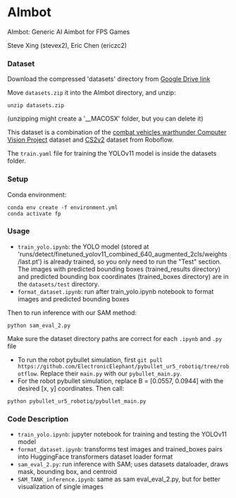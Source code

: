 # AImbot

AImbot: Generic AI Aimbot for FPS Games

Steve Xing (stevex2), Eric Chen (ericzc2)

### Dataset

Download the compressed 'datasets' directory from [Google Drive link](https://drive.google.com/file/d/1QUZ0OfJUlFfdEdf3pQ7ILQWJ4S1RwPRb/view?usp=drive_link)

Move `datasets.zip` it into the AImbot directory, and unzip:
```
unzip datasets.zip
```

(unzipping might create a '__MACOSX' folder, but you can delete it)

This dataset is a combination of the [combat vehicles warthunder Computer Vision Project](https://universe.roboflow.com/warthunder-aehie/combat-vehicles-warthunder) dataset and [CS2v2](https://universe.roboflow.com/miktory/cs2v2) dataset from Roboflow.

The `train.yaml` file for training the YOLOv11 model is inside the datasets folder.

### Setup

Conda environment:
```
conda env create -f environment.yml
conda activate fp
```

### Usage

* `train_yolo.ipynb`: the YOLO model (stored at 'runs/detect/finetuned_yolov11_combined_640_augmented_2cls/weights/last.pt') is already trained, so you only need to run the "Test" section. The images with predicted bounding boxes (trained_results directory) and predicted bounding box coordinates (trained_boxes directory) are in the `datasets/test` directory.
* `format_dataset.ipynb`: run after train_yolo.ipynb notebook to format images and predicted bounding boxes

Then to run inference with our SAM method: 
```
python sam_eval_2.py
```
Make sure the dataset directory paths are correct for each `.ipynb` and `.py` file

* To run the robot pybullet simulation, first ```git pull https://github.com/ElectronicElephant/pybullet_ur5_robotiq/tree/robotflow```. Replace their ```main.py``` with our ```pybullet_main.py```.
* For the robot pybullet simulation, replace B = [0.0557, 0.0944] with the desired [x, y] coordinates. Then call:
```
python pybullet_ur5_robotiq/pybullet_main.py
```

### Code Description

* `train_yolo.ipynb`: jupyter notebook for training and testing the YOLOv11 model
* `format_dataset.ipynb`: transforms test images and trained_boxes pairs into HuggingFace transformers dataset loader format
* `sam_eval_2.py`: run inference with SAM; uses datasets dataloader, draws mask, bounding box, and centroid
* `SAM_TANK_inference.ipynb`: same as sam eval_eval_2.py, but for better visualization of single images
